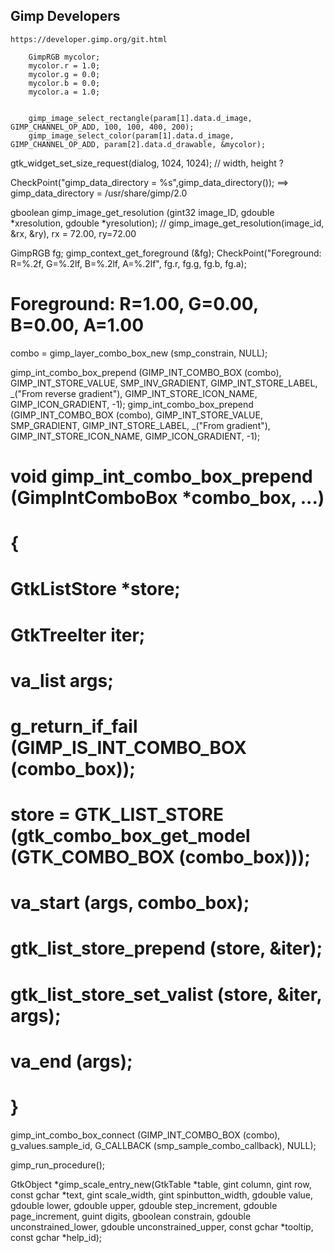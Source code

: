 ## Gimp Developers

`https://developer.gimp.org/git.html`

```
	GimpRGB mycolor;
	mycolor.r = 1.0;
	mycolor.g = 0.0;
	mycolor.b = 0.0;
	mycolor.a = 1.0;


	gimp_image_select_rectangle(param[1].data.d_image, GIMP_CHANNEL_OP_ADD, 100, 100, 400, 200);
	gimp_image_select_color(param[1].data.d_image, GIMP_CHANNEL_OP_ADD, param[2].data.d_drawable, &mycolor);
```


gtk_widget_set_size_request(dialog, 1024, 1024); // width, height ?


CheckPoint("gimp_data_directory = %s",gimp_data_directory());
==> gimp_data_directory = /usr/share/gimp/2.0


gboolean gimp_image_get_resolution (gint32 image_ID, gdouble *xresolution, gdouble *yresolution);
// gimp_image_get_resolution(image_id, &rx, &ry), rx = 72.00, ry=72.00


GimpRGB fg;
gimp_context_get_foreground (&fg);
CheckPoint("Foreground: R=%.2f, G=%.2lf, B=%.2lf, A=%.2lf", fg.r, fg.g, fg.b, fg.a);
# Foreground: R=1.00, G=0.00, B=0.00, A=1.00


  combo = gimp_layer_combo_box_new (smp_constrain, NULL);

  gimp_int_combo_box_prepend (GIMP_INT_COMBO_BOX (combo),
  GIMP_INT_STORE_VALUE,   SMP_INV_GRADIENT,
  GIMP_INT_STORE_LABEL,   _("From reverse gradient"),
  GIMP_INT_STORE_ICON_NAME, GIMP_ICON_GRADIENT,
  -1);
  gimp_int_combo_box_prepend (GIMP_INT_COMBO_BOX (combo),
  GIMP_INT_STORE_VALUE,   SMP_GRADIENT,
  GIMP_INT_STORE_LABEL,   _("From gradient"),
  GIMP_INT_STORE_ICON_NAME, GIMP_ICON_GRADIENT,
  -1);

# void gimp_int_combo_box_prepend (GimpIntComboBox *combo_box, ...)
# {
#   GtkListStore *store;
#   GtkTreeIter   iter;
#   va_list   args;

#   g_return_if_fail (GIMP_IS_INT_COMBO_BOX (combo_box));

#   store = GTK_LIST_STORE (gtk_combo_box_get_model (GTK_COMBO_BOX (combo_box)));

#   va_start (args, combo_box);

#   gtk_list_store_prepend (store, &iter);
#   gtk_list_store_set_valist (store, &iter, args);

#   va_end (args);
# }

  gimp_int_combo_box_connect (GIMP_INT_COMBO_BOX (combo), g_values.sample_id,
  G_CALLBACK (smp_sample_combo_callback),
  NULL);



gimp_run_procedure();



GtkObject *gimp_scale_entry_new(GtkTable  *table,
    gint   column, gint   row,
    const gchar *text,
    gint   scale_width, gint   spinbutton_width,
    gdouble value, gdouble lower, gdouble upper,
    gdouble step_increment, gdouble  page_increment,
    guint digits,
    gboolean constrain,
    gdouble unconstrained_lower,
    gdouble unconstrained_upper,
    const gchar *tooltip, const gchar *help_id);
